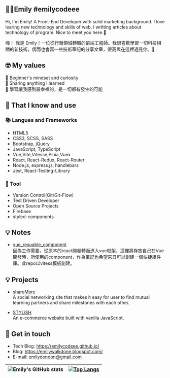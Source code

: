 ## 🐱‍👤Emily #emilycodeee

Hi, I'm Emily! A Front-End Developer with solid marketing background. I love learing new technology and skills of web, I writting articles about technology of program. Nice to meet you here.👋

嗨！ 我是 Emily！一位從行銷領域轉職的前端工程師。我很喜歡學習一切科技相關的新技術，偶而也會寫一些技術筆記的分享文章，很高興在這裡遇見你。👋

## 🤓 My values

🍏 Beginner's mindset and curiosity<br>
🙌 Sharing anything I learned<br>
💖 學習讓我感到最幸福的，是一切都有發生的可能

## 🧠 That I know and use

### 📚 Langues and Frameworks

- HTML5
- CSS3, SCSS, SASS
- Bootstrap, jQuery
- JavaScript, TypeScript
- Vue,Vite,Vitesse,Pinia,Vuex
- React, React-Redux, React-Router
- Node.js, express.js, handlebars
- Jest, React-Testing-Library

### 🔧 Tool

- Version Control(Git/Git-Flow)
- Test Driven Developer
- Open Source Projects
- Firebase
- styled-components

## 💡 Notes
- [vue_resuable_component](https://github.com/emilycodeee/reusable_component_note) <br>
  因為工作需要，從原本的react開發轉而進入vue框架，這裡將存放自己在Vue開發時，所使用的component，作為筆記也希望來日可以創建一個快捷組件庫。此repo以vitess模板創建。

## 💡 Projects

- [shareMore](https://sharemore-discovermore.web.app/) <br>
  A social networking site that makes it easy for user to find mutual learning partners and share milestones with each other.<br>

- [STYLiSH](https://emily-stylish.web.app/)<br>
  An e-commerce website built with vanilla JavaScript.

## 🔗 Get in touch
- Tech Blog: https://emilycodeee.github.io/
- Blog: https://emilywalkdone.blogspot.com/
- E-mail: emilydondon@gmail.com

| ![Emily's GitHub stats](https://github-readme-stats.vercel.app/api?username=emilycodeee&show_icons=true) | [![Top Langs](https://github-readme-stats.vercel.app/api/top-langs/?username=emilycodeee&layout=compact)](https://github.com/emilycodeee/github-readme-stats) |
| -------------------------------------------------------------------------------------------------------- | ------------------------------------------------------------------------------------------------------------------------------------------------------------- |
